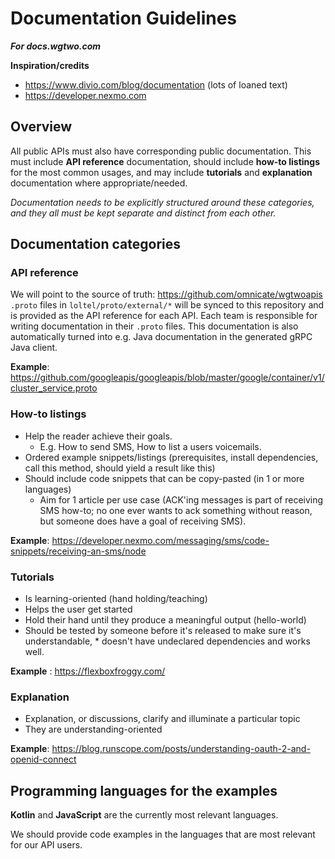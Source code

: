 # Documentation Guidelines
***For docs.wgtwo.com***

**Inspiration/credits**
* https://www.divio.com/blog/documentation (lots of loaned text)
* https://developer.nexmo.com

## Overview
All public APIs must also have corresponding public documentation. This must include **API reference** documentation, should include **how-to listings** for the most common usages, and may include **tutorials** and **explanation** documentation where appropriate/needed.

_Documentation needs to be explicitly structured around these categories, and they all must be kept separate and distinct from each other._

## Documentation categories

### API reference
We will point to the source of truth: https://github.com/omnicate/wgtwoapis
`.proto` files in `loltel/proto/external/*` will be synced to this repository and is provided as the API reference for each API. Each team is responsible for writing documentation in their `.proto` files. This documentation is also automatically turned into e.g. Java documentation in the generated gRPC Java client.

**Example**: https://github.com/googleapis/googleapis/blob/master/google/container/v1/cluster_service.proto

### How-to listings
* Help the reader achieve their goals.
  * E.g. How to send SMS, How to list a users voicemails.
* Ordered example snippets/listings (prerequisites, install dependencies, call this method, should yield a result like this)
* Should include code snippets that can be copy-pasted (in 1 or more languages)
  * Aim for 1 article per use case (ACK'ing messages is part of receiving SMS how-to; no one ever wants to ack something without reason, but someone does have a goal of receiving SMS).

**Example**: https://developer.nexmo.com/messaging/sms/code-snippets/receiving-an-sms/node

### Tutorials
* Is learning-oriented (hand holding/teaching)
* Helps the user get started
* Hold their hand until they produce a meaningful output (hello-world)
* Should be tested by someone before it's released to make sure it's understandable, * doesn't have undeclared dependencies and works well.

**Example** : https://flexboxfroggy.com/


### Explanation
* Explanation, or discussions, clarify and illuminate a particular topic
* They are understanding-oriented

**Example**: https://blog.runscope.com/posts/understanding-oauth-2-and-openid-connect

## Programming languages for the examples
**Kotlin** and **JavaScript** are the currently most relevant languages.

We should provide code examples in the languages that are most relevant for our API users.
